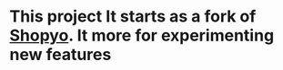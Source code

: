 # This project It starts as a fork of [Shopyo](https://github.com/Abdur-rahmaanJ/shopyo). It more for experimenting new features